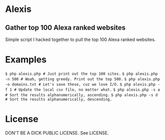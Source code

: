 Alexis
=============
Gather top 100 Alexa ranked websites
-------------

Simple script I hacked together to pull the top 100 Alexa ranked websites.

Examples
=============
```$ php alexis.php # Just print out the top 100 sites.```
```$ php alexis.php -n 500 # Woah, getting greedy. Print out the top 500.```
```$ php alexis.php -o domains.txt # Let's save these, cuz we love I/O.```
```$ php alexis.php -f 1 # Update the local csv file, no matter what.```
```$ php alexis.php -s a # Sort the results alphanumerically, ascending.```
```$ php alexis.php -s d # Sort the results alphanumerically, descending.```

License
=============
DON'T BE A DICK PUBLIC LICENSE. See LICENSE.
